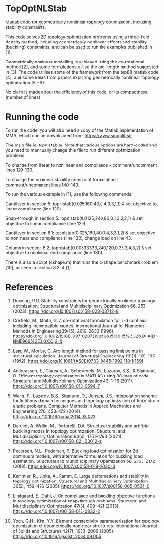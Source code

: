# TopOptNLStab
Matlab code for geometrically nonlinear topology optimization, including stability constraints.

This code solves 2D topology optimization problems using a three-field density method, including geometrically nonlinear effects and stability (buckling) constraints, and can be used to run the examples published in [1].

Geometrically noninear modelling is achieved using the co-rotational method [2], and some formulations utilise the arc-length method suggested in [3]. The code utilises some of the framework from the top88 matlab code [4], and some ideas from papers exploring geometrically nonlinear topology optimization [5 - 9].

No claim is made about the efficiency of this code, or its compactness (number of lines).

# Running the code
To run the code, you will also need a copy of the Matlab implmentation of MMA, which can be downloaded from: https://www.smoptit.se

The main file is: topnlstab.m. Note that various options are hard-coded and you need to mannually change this file to run different optimization problems.

To change from linear to nonlinear end compliance - comment/uncomment lines 129-130.

To change the noninear stability constraint formulation - comment/uncomment lines 140-143.

To run the various example in [1], use the following commands:

Cantilever in section 5: topnlstab(0.025,160,40,0.4,3,3,1,1) & set objective to linear compliance (line 129).

Snap-through in section 5: topnlstab(0.0125,240,80,0.1,3,2,2,1) & set objective to linear compliance (line 129).

Cantilever in section 6.1: topnlstab(0.025,160,40,0.4,3,3,1,2) & set objective to nonlinear end compliance (line 130), change load on line 43.

Column in section 6.2: topnlstab(0.00833333,240,120,0.35,3,4,3,2) & set objective to nonlinear end compliance (line 130).

There is also a script (cshape.m) that runs the c-shape benchmark problem [10], as seen in section 3.3 of [1].

# References
1. Dunning, P.D. Stability constraints for geometrically nonlinear topology optimization. Structural and Multidisciplinary Optimization 66, 253 (2023). https://doi.org/10.1007/s00158-023-03712-8

2. Crisfield, M., Moita, G. A co-rotational formulation for 2-d continua including incompatible modes. International Journal for Numerical Methods in Engineering 39(15), 2619–2633 (1996). https://doi.org/10.1002/(SICI)1097-0207(19960815)39:15%3C2619::AID-NME969%3E3.0.CO;2-N

3. Lam, W., Morley, C. Arc-length method for passing limit points in structural calculation. Journal of Structural Engineering 118(1), 169–185 (1992). https://doi.org/10.1061/(ASCE)0733-9445(1992)118:1(169)

4. Andreassen, E., Clausen, A., Schevenels, M., Lazarov, B.S., & Sigmund, O. Efficient topology optimization in MATLAB using 88 lines of code. Structural and Multidisciplinary Optimization 43, 1-16 (2011). https://doi.org/10.1007/s00158-010-0594-7
   
5. Wang, F., Lazarov, B.S., Sigmund, O., Jensen, J.S. Interpolation scheme for fictitious domain techniques and topology optimization of finite strain elastic problems. Computer Methods in Applied Mechanics and Engineering 276, 453–472 (2014). https://doi.org/10.1016/j.cma.2014.03.021

6. Dalklint, A.,Wallin, M., Tortorelli, D.A. Structural stability and artificial buckling modes in topology optimization. Structural and Multidisciplinary Optimization 64(4), 1751–1763 (2021). https://doi.org/10.1007/s00158-021-03012-z

7. Pedersen, N.L., Pedersen, P. Buckling load optimization for 2d continuum models, with alternative formulation for buckling load estimation. Structural and Multidisciplinary Optimization 58, 2163–2172 (2018). https://doi.org/10.1007/s00158-018-2030-3

8. Kemmler, R., Lipka, A., Ramm, E. Large deformations and stability in topology optimization. Structural and Multidisciplinary Optimization 30(6), 459–476 (2005). https://doi.org/10.1007/s00158-005-0534-0

9. Lindgaard, E., Dahl, J. On compliance and buckling objective functions in topology optimization of snap-through problems. Structural and Multidisciplinary Optimization 47(3), 409–421 (2013). https://doi.org/10.1007/s00158-012-0832-2
    
10. Yoon, G.H., Kim, Y.Y. Element connectivity parameterization for topology optimization of geometrically nonlinear structures. International Journal of Solids and Structures 42(7), 1983–2009 (2005). https://doi.org/10.1016/j.ijsolstr.2004.09.005
